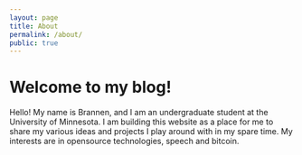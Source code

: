 ```yaml
---
layout: page
title: About
permalink: /about/
public: true
---
```


# Welcome to my blog!

Hello! My name is Brannen, and I am an undergraduate student at the University of Minnesota. I am building this website as a place for me to share my various ideas and projects I play around with in my spare time. My interests are in opensource technologies, speech and bitcoin.
